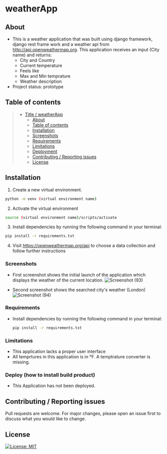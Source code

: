 # weatherApp

## About

* This is a weather application that was built using django framework, django rest frame work and a weather api from http://api.openweathermap.org. This application receives an input (City name) and returns:
    * City and Country 
    * Current temperature
    * Feels like
    * Max and Min temprature
    * Weather description
* Project status: prototype


## Table of contents

> * [Title / weatherApp](#title--repository-name)
>   * [About](#about--synopsis)
>   * [Table of contents](#table-of-contents)
>   * [Installation](#installation)
>   * [Screenshots](#screenshots)
>   * [Requirements](#requirements)
>   * [Limitations](#limitations)
>   * [Deployment](#deploy-how-to-install-build-product)
>   * [Contributing / Reporting issues](#contributing--reporting-issues)
>   * [License](#license)


## Installation

1. Create a new virtual environment.

  ```bash
  python -m venv (virtual environment name)
  ```
  
2. Activate the virtual environment

  ```bash
  source (virtual environment name)/scripts/activate
  ```
  
3. Install dependencies by running the following command in your terminal:

  ```bash
  pip install -r requirements.txt
  ```
  
4. Visit https://openweathermap.org/api to choose a data collection and follow further instructions


### Screenshots

* First screenshot shows the initial launch of the application which displays the weather of the current location. 
  ![Screenshot (93)](https://user-images.githubusercontent.com/29266211/164565179-5c76086e-94b8-4204-8fd0-f0ff30adf44d.png)

* Second screenshot shows the searched city's weather (London)
  ![Screenshot (94)](https://user-images.githubusercontent.com/29266211/164565445-c24f256e-5247-4331-9b18-e8cb01555777.png)


### Requirements

* Install dependencies by running the following command in your terminal:

  ```bash
  pip install -r requirements.txt
  ```

### Limitations

* This application lacks a proper user interface
* All temprtures in this application is in °F. A temptrature converter is missing.


### Deploy (how to install build product)

* This Application has not been deployed. 

## Contributing / Reporting issues

Pull requests are welcome. For major changes, please open an issue first to discuss what you would like to change.

## License

[![License: MIT](https://img.shields.io/badge/License-MIT-yellow.svg)](https://opensource.org/licenses/MIT)
